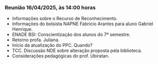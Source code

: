 <h3>Reunião 16/04/2025, às 14:00 horas</h3>

- Informações sobre o Recurso de Reconhecimento.
- Informações do bolsista NAPNE Fabrício Arantes para aluno Gabriel Henrique.
- ENADE BSI: Conscientização dos alunos do 7º semestre.
- Retorno profa. Juliana.  
- Início da atualização do PPC. Quando?
- TCC. Discussão NDE sobre alteração proposta pela biblioteca.
- Considerações pedagógicas do prof. Ubiratan.



  
